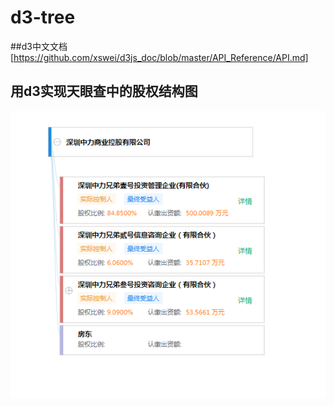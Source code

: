 # d3-tree

##d3中文文档 [https://github.com/xswei/d3js_doc/blob/master/API_Reference/API.md]

## 用d3实现天眼查中的股权结构图
![avatar](./img.png)